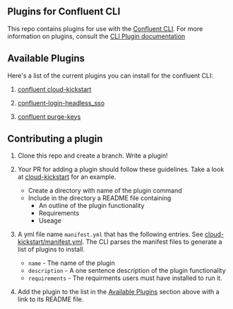 ## Plugins for Confluent CLI

This repo contains plugins for use with
the [Confluent CLI](https://docs.confluent.io/confluent-cli/current/overview.html). For more information on plugins, consult the [CLI Plugin documentation](https://docs.confluent.io/confluent-cli/current/plugins.html)


## Available Plugins


Here's a list of the current plugins you can install for the confluent CLI:

1. [confluent cloud-kickstart](cloud-kickstart/README.md)

2. [confluent-login-headless_sso](confluent-login-headless_sso/README.md)

2. [confluent purge-keys](purge-keys/README.md)


## Contributing a plugin

1. Clone this repo and create a branch. Write a plugin!
2. Your PR for adding a plugin should follow these guidelines.  Take a look at [cloud-kickstart](cloud-kickstart/README.md) for an example.
   - Create a directory with name of the plugin command
   - Include in the directory a README file containing
     - An outline of the plugin functionality
     - Requirements
     - Useage 
3. A yml file name `manifest.yml` that has the following entries. See [cloud-kickstart/manifest.yml](cloud-kickstart/manifest.yml).  The CLI parses the manifest files to generate a list of plugins to install.
    -  `name` - The name of the plugin
    - `description` - A one sentence description of the plugin functionality
    - `requirements` - The requirments users must have installed to run it.

4. Add the plugin to the list in the [Available Plugins](#avaiable-plugins) section above with a link to its README file.